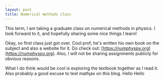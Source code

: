 ```yaml
---
layout: post
title: Numerical methods class
---
```


This term, I am taking a graduate class on numerical methods in physics. I look forward to it, and hopefully sharing some nice things I learn!

Okay, so first class just got over. Cool prof, he's written his own book on the subject and also a website for it. Do check out: [https://numphyspy.org](https://numphyspy.org). Also, I will not be sharing assignments publicly for obvious reasons.

What I do think would be cool is exploring the textbook together as I read it. Also probably a good excuse to test mathjax on this blog. Hello Hello
